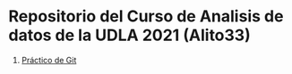 # Repositorio del Curso de Analisis de datos de la UDLA 2021 (Alito33)
1. [Práctico de Git](01_practico_git/README.md)
